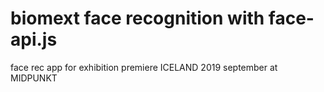 # biomext face recognition with face-api.js

face rec app for exhibition
premiere ICELAND 2019 september at MIDPUNKT
